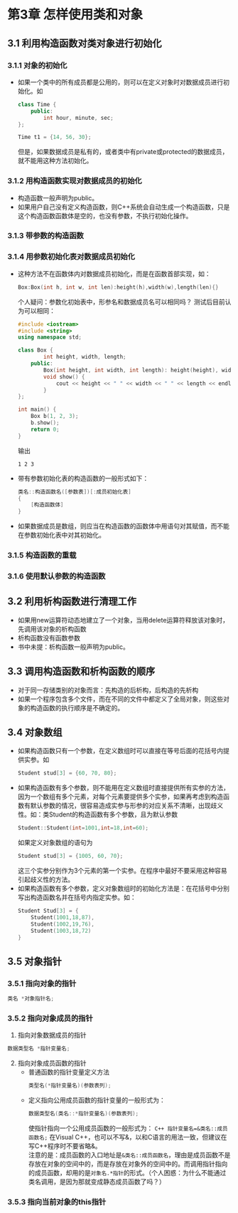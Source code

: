 # 第3章 怎样使用类和对象
## 3.1 利用构造函数对类对象进行初始化
### 3.1.1 对象的初始化
*	如果一个类中的所有成员都是公用的，则可以在定义对象时对数据成员进行初始化。如
	``` C++
	class Time {
		public:
			int hour, minute, sec;
	};

	Time t1 = {14, 56, 30};
	```
	但是，如果数据成员是私有的，或者类中有private或protected的数据成员，就不能用这种方法初始化。
### 3.1.2 用构造函数实现对数据成员的初始化
* 构造函数一般声明为public。
* 如果用户自己没有定义构造函数，则C++系统会自动生成一个构造函数，只是这个构造函数函数体是空的，也没有参数，不执行初始化操作。
### 3.1.3 带参数的构造函数
### 3.1.4 用参数初始化表对数据成员初始化
*	这种方法不在函数体内对数据成员初始化，而是在函数首部实现，如：
	``` C++
	Box:Box(int h, int w, int len):height(h),width(w),length(len){}
	```
	个人疑问：参数化初始表中，形参名和数据成员名可以相同吗？
	测试后目前认为可以相同：
	``` C++
	#include <iostream>
	#include <string>
	using namespace std;
	
	class Box {
			int height, width, length;
		public:
			Box(int height, int width, int length): height(height), width(width), length(length) {}
			void show() {
				cout << height << " " << width << " " << length << endl;
			}
	};
	
	int main() {
		Box b(1, 2, 3);
		b.show();
		return 0;
	}
	```
	输出
	```
	1 2 3

	```
*	带有参数初始化表的构造函数的一般形式如下：
  	``` C++
	类名::构造函数名([参数表])[:成员初始化表]
  	{
		[构造函数体]
	}
	```
* 如果数据成员是数组，则应当在构造函数的函数体中用语句对其赋值，而不能在参数初始化表中对其初始化。
### 3.1.5 构造函数的重载
### 3.1.6 使用默认参数的构造函数
## 3.2 利用析构函数进行清理工作
* 如果用new运算符动态地建立了一个对象，当用delete运算符释放该对象时，先调用该对象的析构函数
* 析构函数没有函数参数
* 书中未提：析构函数一般声明为public。
## 3.3 调用构造函数和析构函数的顺序
* 对于同一存储类别的对象而言：先构造的后析构，后构造的先析构
* 如果一个程序包含多个文件，而在不同的文件中都定义了全局对象，则这些对象的构造函数的执行顺序是不确定的。
## 3.4 对象数组
* 如果构造函数只有一个参数，在定义数组时可以直接在等号后面的花括号内提供实参。如
	``` C++
	Student stud[3] = {60, 70, 80};
	```
* 如果构造函数有多个参数，则不能用在定义数组时直接提供所有实参的方法，因为一个数组有多个元素，对每个元素要提供多个实参，如果再考虑到构造函数有默认参数的情况，很容易造成实参与形参的对应关系不清晰，出现歧义性。如：类Student的构造函数有多个参数，且为默认参数
	``` C++
	Student::Student(int=1001,int=18,int=60);
	```
  如果定义对象数组的语句为
  	``` C++
	Student stud[3] = {1005, 60, 70};
	```
  这三个实参分别作为3个元素的第一个实参。在程序中最好不要采用这种容易引起歧义性的方法。
* 如果构造函数有多个参数，定义对象数组时的初始化方法是：在花括号中分别写出构造函数名并在括号内指定实参。如：
	``` C++
	Student Stud[3] = {
		Student(1001,18,87),
		Student(1002,19,76),
		Student(1003,18,72)
	}
	```
## 3.5 对象指针
### 3.5.1 指向对象的指针
``` C++
类名 *对象指针名;
```
### 3.5.2 指向对象成员的指针
1. 指向对象数据成员的指针
``` C++
数据类型名 *指针变量名;
```
2. 指向对象成员函数的指针
	* 普通函数的指针变量定义方法
		``` C++
		类型名(*指针变量名)(参数表列);
		```
	* 定义指向公用成员函数的指针变量的一般形式为：
		``` C++
		数据类型名(类名::*指针变量名)(参数表列);
		```
		使指针指向一个公用成员函数的一般形式为：
			``` C++
			指针变量名=&类名::成员函数名;
			```
			在Visual C++，也可以不写&，以和C语言的用法一致，但建议在写C++程序时不要省略&。  
		注意的是：成员函数的入口地址是`&类名::成员函数名`，理由是成员函数不是存放在对象的空间中的，而是存放在对象外的空间中的。而调用指针指向的成员函数，却用的是`对象名.*指针`的形式。（个人困惑：为什么不能通过类名调用，是因为那就变成静态成员函数了吗？）
### 3.5.3 指向当前对象的this指针
